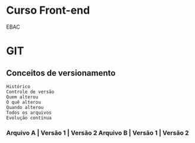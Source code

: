 # Curso Front-end
EBAC
# GIT
## Conceitos de versionamento

    Histórico
    Controle de versão
    Quem alterou
    O quê alterou
    Quando alterou
    Todos os arquivos
    Evolução contínua

### Arquivo A | Versão 1 | Versão 2 Arquivo B | Versão 1 | Versão 2
